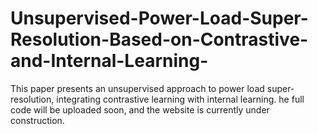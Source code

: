 # Unsupervised-Power-Load-Super-Resolution-Based-on-Contrastive-and-Internal-Learning-
This paper presents an unsupervised approach to power load super-resolution, integrating contrastive learning with internal learning.
he full code will be uploaded soon, and the website is currently under construction.
